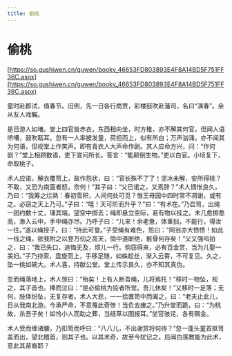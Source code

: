 ```yaml
---
title: 偷桃
---
```


# 偷桃

[https://so.gushiwen.cn/guwen/bookv_46653FD803893E4F8A14BD5F751FF36C.aspx](https://so.gushiwen.cn/guwen/bookv_46653FD803893E4F8A14BD5F751FF36C.aspx)

童时赴郡试，值春节。旧例，先一日各行商贾，彩楼鼓吹赴藩司，名曰“演春”。余从友人戏瞩。

是日游人如堵。堂上四官皆赤衣，东西相向坐，时方稚，亦不解其何官，但闻人语哜嘈，鼓吹聒耳。忽有一人率披发童，荷担而上，似有所白；万声汹涌，亦不闻其为何语，但视堂上作笑声。即有青衣人大声命作剧。其人应命方兴，问：“作何剧？”堂上相顾数语，吏下宣问所长。答言：“能颠倒生物。”吏以白官。小顷复下，命取桃子。

术人应诺，解衣覆笥上，故作怨状，曰：“官长殊不了了！坚冰未解，安所得桃？不取，又恐为南面者怒，奈何！”其子曰：“父已诺之，又焉辞？”术人惆怅良久，乃曰：“我筹之烂熟：春初雪积，人间何处可觅？惟王母园中四时常不凋谢，或有之。必窃之天上乃可。”子曰：“嘻！天可阶而升乎？”曰：“有术在。”乃启笥，出绳一团约数十丈，理其端，望空中掷去；绳即悬立空际，若有物以挂之。未几愈掷愈高，渺入云中，手中绳亦尽。乃呼子曰：“儿来！余老惫，体重拙，不能行，得汝一往。”遂以绳授子，曰：“持此可登。”子受绳有难色，怨曰：“阿翁亦大愦愦！如此一线之绳，欲我附之以登万仞之高天，倘中道断绝，骸骨何存矣！”父又强呜拍之，曰：“我已失口，追悔无及，烦儿一行。倘窃得来，必有百金赏，当为儿娶一美妇。”子乃持索，盘旋而上，手移足随，如蛛趁丝，渐入云霄，不可复见。久之，坠一桃如碗大。术人喜，持献公堂。堂上传示良久，亦不知其真伪。

忽而绳落地上，术人惊曰：“殆矣！上有人断吾绳，儿将焉托！”移时一物坠，视之，其子首也。捧而泣曰：“是必偷桃为监者所觉。吾儿休矣！”又移时一足落；无何，肢体纷坠，无复存者。术人大悲，一一拾置笥中而阖之，曰：“老夫止此儿，日从我南北游。今承严命，不意罹此奇惨！当负去瘗之。”乃升堂而跪，曰：“为桃故，杀吾子矣！如怜小人而助之葬，当结草以图报耳。”坐官骇诧，各有赐金。

术人受而缠诸腰，乃扣笥而呼曰：“八八儿，不出谢赏将何待？”忽一蓬头童首抵笥盖而出，望北稽首，则其子也。以其术奇，故至今犹记之。后闻白莲教能为此术，意此其苗裔耶？